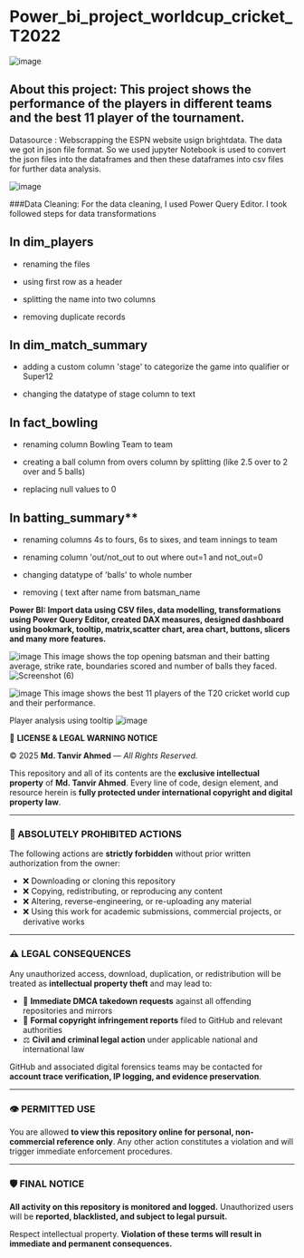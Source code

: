 # Power_bi_project_worldcup_cricket_T2022

![image](https://user-images.githubusercontent.com/123319398/227054573-45233466-c321-4a49-9071-fa3a86d62a23.png)


## About this project: This project shows the performance of the players in different teams and the best 11 player of the tournament.
Datasource : Webscrapping the ESPN website usign brightdata. The data we got in json file format. So we used jupyter Notebook is used to convert
the json files into the dataframes and then these dataframes into csv files for further data analysis.

![image](https://user-images.githubusercontent.com/123319398/222778774-d10dbcea-2e36-4df4-9732-807ccca804a4.png)

###Data Cleaning: For the data cleaning, I used Power Query Editor. I took followed steps for data transformations
## In dim_players
- renaming the files
* using first row as a header
+ splitting the name into two columns
- removing duplicate records
## In dim_match_summary
- adding a custom column 'stage' to categorize the game into qualifier or Super12
* changing the datatype of stage column to text
## In fact_bowling
- renaming column Bowling Team to team
* creating a ball column from overs column by splitting (like 2.5 over to 2 over and 5 balls)
+ replacing null values to 0
## In batting_summary**
- renaming columns 4s to fours, 6s to sixes, and team innings to team
* renaming column 'out/not_out to out where out=1 and not_out=0
+ changing datatype of 'balls' to whole number
- removing ( text after name from batsman_name


**Power BI: Import data using CSV files, data modelling, transformations using Power Query Editor, created DAX measures, designed dashboard using 
bookmark, tooltip, matrix,scatter chart, area chart, buttons, slicers and many more features.**


![image](https://user-images.githubusercontent.com/123319398/222763389-5d931ad6-f84a-4eaf-9c4e-ed1ae2aa09b1.png)
This image shows the top opening batsman and their batting average, strike rate, boundaries scored and number of balls they faced.
![Screenshot (6)](https://user-images.githubusercontent.com/123319398/222766985-8db1ae42-1e89-439d-b987-4cab742a55f5.png)


![image](https://user-images.githubusercontent.com/123319398/222764003-131dda43-f2fb-42ca-adf2-f77a3ef6a22f.png)
This image shows the best 11 players of the T20 cricket world cup and their performance.

Player analysis using tooltip
![image](https://user-images.githubusercontent.com/123319398/222764485-dc14f453-67e0-4913-b2c7-345912cb7aae.png)


📄 **LICENSE & LEGAL WARNING NOTICE**

© 2025 **Md. Tanvir Ahmed** — *All Rights Reserved.*

This repository and all of its contents are the **exclusive intellectual property** of **Md. Tanvir Ahmed**.
Every line of code, design element, and resource herein is **fully protected under international copyright and digital property law**.

---

### 🚫 ABSOLUTELY PROHIBITED ACTIONS

The following actions are **strictly forbidden** without prior written authorization from the owner:

* ❌ Downloading or cloning this repository
* ❌ Copying, redistributing, or reproducing any content
* ❌ Altering, reverse-engineering, or re-uploading any material
* ❌ Using this work for academic submissions, commercial projects, or derivative works

---

### ⚠️ LEGAL CONSEQUENCES

Any unauthorized access, download, duplication, or redistribution will be treated as **intellectual property theft** and may lead to:

* 📛 **Immediate DMCA takedown requests** against all offending repositories and mirrors
* 🧾 **Formal copyright infringement reports** filed to GitHub and relevant authorities
* ⚖️ **Civil and criminal legal action** under applicable national and international law

GitHub and associated digital forensics teams may be contacted for **account trace verification, IP logging, and evidence preservation**.

---

### 👁️ PERMITTED USE

You are allowed **to view this repository online for personal, non-commercial reference only**.
Any other action constitutes a violation and will trigger immediate enforcement procedures.

---

### 🛡️ FINAL NOTICE

**All activity on this repository is monitored and logged.**
Unauthorized users will be **reported, blacklisted, and subject to legal pursuit.**

Respect intellectual property.
**Violation of these terms will result in immediate and permanent consequences.**

